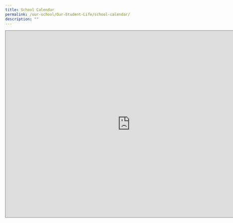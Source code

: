 ```yaml
---
title: School Calendar
permalink: /our-school/Our-Student-Life/school-calendar/
description: ""
---
```


<iframe src="https://calendar.google.com/calendar/embed?height=600&amp;wkst=1&amp;bgcolor=%23ffffff&amp;ctz=Asia%2FSingapore&amp;src=bW9lLmVkdS5zZ19uODVidTBiYzlqdGQ0cDBydW8wMnVuczA5NEBncm91cC5jYWxlbmRhci5nb29nbGUuY29t&amp;color=%23871111&amp;showTitle=0&amp;showPrint=0" style="border:solid 1px #777" width="800" height="600" frameborder="0" scrolling="no" class="ive_eobj_center"></iframe>